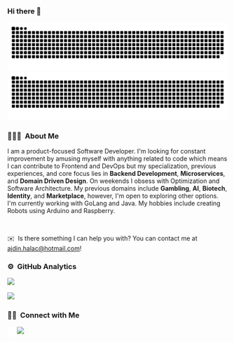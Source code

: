 ### Hi there 👋

![GitHub Snake Light](https://github.com/AjdinHalac/AjdinHalac/blob/output/github-snake.svg#gh-light-mode-only)
![GitHub Snake dark](https://github.com/AjdinHalac/AjdinHalac/blob/output/github-snake-dark.svg#gh-dark-mode-only)


### 👨🏻‍💻 &nbsp;About Me

I am a product-focused Software Developer. I'm looking for constant improvement by amusing myself with anything related to code which means I can contribute to Frontend and DevOps but my specialization, previous experiences, and core focus lies in **Backend Development**, **Microservices**, and **Domain Driven Design**. On weekends I obsess with Optimization and Software Architecture.
My previous domains include __Gambling__, __AI__, __Biotech__, __Identity__, and __Marketplace__, however, I'm open to exploring other options.
I'm currently working with GoLang and Java.
My hobbies include creating Robots using Arduino and Raspberry.

<br>

✉️ &nbsp;Is there something I can help you with? You can contact me at ajdin.halac@hotmail.com!


### ⚙️ &nbsp;GitHub Analytics

<p align="left">
<a href="https://github.com/AjdinHalac">
  <img height="180em" src="https://github-readme-stats-eight-theta.vercel.app/api?username=AjdinHalac&show_icons=true&theme=synthwave&include_all_commits=true&count_private=true"/>
</a>
</p>

<p align="left">
<a href="https://github.com/AjdinHalac">
  <img height="180em" src="https://github-readme-stats-eight-theta.vercel.app/api/top-langs/?username=AjdinHalac&layout=compact&langs_count=8&theme=synthwave"/>
</a>
</p>


### 🤝🏻 &nbsp;Connect with Me

<p align="center">
<a href="https://www.linkedin.com/in/ajdin-hala%C4%87-019549121/" target="_blank"><img align="left" alt="Ajdin Halac | LinkedIn" width="22px" src="https://github.com/Aakarsh-B/trying-repos/blob/master/linkedin.svg" /></a>

</p>

![](https://komarev.com/ghpvc/?username=AjdinHalac)

<!--
**AjdinHalac/AjdinHalac** is a ✨ _special_ ✨ repository because its `README.md` (this file) appears on your GitHub profile.

Here are some ideas to get you started:

- 🔭 I’m currently working on ...
- 🌱 I’m currently learning ...
- 👯 I’m looking to collaborate on ...
- 🤔 I’m looking for help with ...
- 💬 Ask me about ...
- 📫 How to reach me: ...
- 😄 Pronouns: ...
- ⚡ Fun fact: ...
-->
